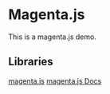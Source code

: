 # Magenta.js
This is a magenta.js demo.

## Libraries
[magenta.js](https://github.com/magenta/magenta-js)
[magenta.js Docs](https://magenta.github.io/magenta-js/music/index.html)